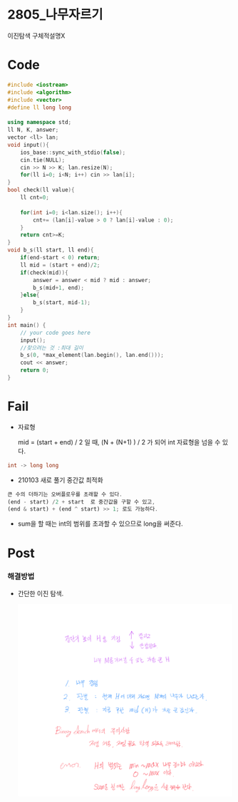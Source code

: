 # 2805_나무자르기

이진탐색     구체적설명X

# Code

```cpp
#include <iostream>
#include <algorithm>
#include <vector>
#define ll long long 

using namespace std;
ll N, K, answer;
vector <ll> lan;
void input(){
	ios_base::sync_with_stdio(false);
	cin.tie(NULL);
	cin >> N >> K; lan.resize(N);
	for(ll i=0; i<N; i++) cin >> lan[i];
}
bool check(ll value){
	ll cnt=0;
	
	for(int i=0; i<lan.size(); i++){
		cnt+= (lan[i]-value > 0 ? lan[i]-value : 0);
	}
	return cnt>=K;
}
void b_s(ll start, ll end){
	if(end-start < 0) return;
	ll mid = (start + end)/2;
	if(check(mid)){
		answer = answer < mid ? mid : answer;	
		b_s(mid+1, end);
	}else{
		b_s(start, mid-1);
	}
}
int main() {
	// your code goes here
	input();
	//찾으려는 것 :최대 길이
	b_s(0, *max_element(lan.begin(), lan.end()));
	cout << answer;
	return 0;
}
```

# Fail

- 자료형

    mid = (start + end) / 2 일 때,  (N + (N+1) ) / 2  가 되어 int 자료형을 넘을 수 있다.

```cpp
int -> long long
```

- 210103  새로 풀기  중간값 최적화

```jsx
큰 수의 더하기는 오버플로우를 초래할 수 있다.
(end - start) /2 + start  로 중간값을 구할 수 있고,
(end & start) + (end ^ start) >> 1; 로도 가능하다.
```

- sum을 할 때는 int의 범위를 초과할 수 있으므로 long을 써준다.

# Post

### 해결방법

- 간단한 이진 탐색.

    ![2805_%E1%84%82%E1%85%A1%E1%84%86%E1%85%AE%E1%84%8C%E1%85%A1%E1%84%85%E1%85%B3%E1%84%80%E1%85%B5%2002b563dd7af24618be089f5f1b1c288e/2805_.png](2805_%E1%84%82%E1%85%A1%E1%84%86%E1%85%AE%E1%84%8C%E1%85%A1%E1%84%85%E1%85%B3%E1%84%80%E1%85%B5%2002b563dd7af24618be089f5f1b1c288e/2805_.png)